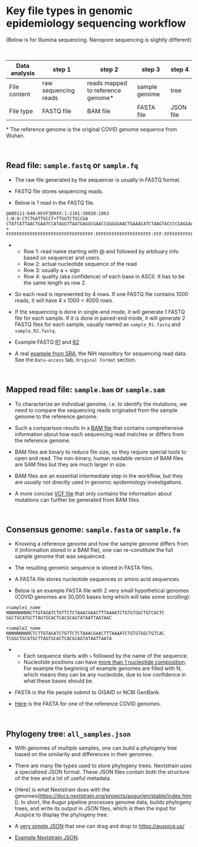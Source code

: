 # Key file types in genomic epidemiology sequencing workflow
(Below is for Illumina sequencing. Nanopore sequencing is slightly different)

<br>

| Data analysis | step 1 | step 2 | step 3 | step 4 | 
|---|-----|------|-------|--|
| File content | raw sequencing reads | reads mapped to reference genome* | sample genome | tree |
| File type | FASTQ file | BAM file | FASTA file | JSON file |

\* The reference genome is the original COVID genome sequence from Wuhan.

<br>

## Read file: `sample.fastq` or `sample.fq`

- The raw file generated by the sequencer is usually in FASTQ format. 

- FASTQ file stores sequencing reads.

- Below is 1 read in the FASTQ file. 
```
@A00111:640:HVVF3DRXX:1:2101:30038:1063 1:N:0:CTCTGATTGCCT+TTGGTCTGCCGA
CTATCATTAACTGAATCCATAGGTTAATGAGGCGAACCGGGGGAACTGAAACATCTAAGTACCCCGAGGAAAAGAAATCAACCGAGATTCCCCCAGTAGCGGCGA
+
FFFFFFFFFFFFFFFFFFFFFFFFFFFFFFFFF:FFFFFFFFFFFFFFFFFFFFF:FFF:FFFFFFFFFFFFFFFFFF:FFFFFFFFFFFFFFFFF:FFFFFFFF
```
-  
   + Row 1: read name starting with @ and followed by arbituary info based on sequencer and users.
   + Row 2: actual nucleotide sequence of the read
   + Row 3: usually a + sign
   + Row 4: quality (aka confidence) of each base in ASCII. It has to be the same length as row 2.

- So each read is represented by 4 rows. If one FASTQ file contains 1000 reads, it will have 4 x 1000 = 4000 rows.

- If the sequencing is done in single-end mode, it will generate 1 FASTQ file for each sample. If it is done in paired-end mode, it will generate 2 FASTQ files for each sample, usually named as `sample_R1.fastq` and `sample_R2.fastq`.

- Example FASTQ [R1](https://github.com/czbiohub/sc2-illumina-pipeline/raw/master/test_data/sample1_artic_R1.fq.gz) and [R2](https://github.com/czbiohub/sc2-illumina-pipeline/raw/master/test_data/sample1_artic_R2.fq.gz)

- A real [example from SRA](https://trace.ncbi.nlm.nih.gov/Traces/sra/?run=SRR13690103), the NIH repository for sequencing read data. See the `Data-access` tab,  `Original Format` section. 

<br>

## Mapped read file: `sample.bam` or `sample.sam`

- To characterize an individual genome, i.e. to identify the mutations, we need to compare the sequencing reads originated from the sample genome to the reference genome.

- Such a comparison results in a [BAM file](https://samtools.github.io/hts-specs/SAMv1.pdf) that contains comprehensive information about how each sequencing read matches or differs from the reference genome. 

- BAM files are binary to reduce file size, so they require special tools to open and read. The non-binary, human readable version of BAM files are SAM files but they are much larger in size.

- BAM files are an essential intermediate step in the workflow, but they are usually not directly used in genomic epidemiology investigations.

- A more concise [VCF file](https://samtools.github.io/hts-specs/VCFv4.2.pdf) that only contains the information about mutations can further be generated from BAM files. 

<br>

## Consensus genome: `sample.fasta` or `sample.fa`

- Knowing a reference genome and how the sample genome differs from it (information stored in a BAM file), one can re-constitute the full sample genome that was sequenced. 

- The resulting genomic sequence is stored in FASTA files.

- A FASTA file stores nucleotide sequences or amino acid sequences.

- Below is an example FASTA file with 2 very small hypothetical genomes (COVID genomes are 30,000 bases long which will take some scrolling):

```
>sample1_name
NNNNNNNNNCTTGTAGATCTGTTCTCTAAACGAACTTTAAAATCTGTGTGGCTGTCACTC
GGCTGCATGCTTAGTGCACTCACGCAGTATAATTAATAAC

>sample2_name
NNNNNNNNNCTCTTGTAGATCTGTTCTCTAAACGAACTTTAAAATCTGTGTGGCTGTCAC
TCGGCTGCATGCTTAGTGCACTCACGCAGTATAATTAATA
```
-
  + Each sequence starts with `>` followed by the name of the sequence.
  + Nucleotide positions can have [more than 1 nucleotide composition](https://genome.ucsc.edu/goldenPath/help/iupac.html.). For example the beginning of example genomes are filled with N, which means they can be any nucleotide, due to low confidence in what these bases should be. 

- FASTA is the file people submit to GISAID or NCBI GenBank. 

- [Here](https://www.ncbi.nlm.nih.gov/nuccore/MN908947.3?report=fasta) is the FASTA for one of the reference COVID genomes.

<br>

## Phylogeny tree: `all_samples.json`

- With genomes of multiple samples, one can build a phylogeny tree based on the similarity and differences in their genomes. 

- There are many file types used to store phylogeny trees. Nextstrain uses a specialized JSON format. These JSON files contain both the structure of the tree and a lot of useful metadata. 

- [Here] is what Nextstrain does with the genomes(https://docs.nextstrain.org/projects/augur/en/stable/index.html). In short, the Augur pipeline processes genome data, builds phylogeny trees, and write its output in JSON files, which is then the input for Auspice to display the phylogeny tree. 

- A [very simple JSON](https://github.com/czbiohub/covidtracker/raw/master/auspice/covidtracker_pawnee-examples.json) that one can drag and drop to https://auspice.us/

- [Example Nextstrain JSON](https://github.com/nextstrain/augur/blob/master/augur/data/schema-export-v2.json).

